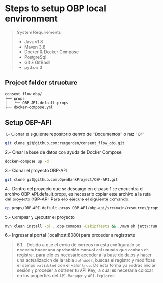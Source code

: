 # Steps to setup OBP local environment

> System Requirements
> - Java v1.8
> - Maven 3.8
> - Docker & Docker Compose
> - PostgreSql
> - Git & GitBash
> - python 3


## Project folder structure

 ```bash
consent_flow_obp/ 
├── props
│   └── OBP-API.default.props
├── docker-compose.yml


 ```

## Setup OBP-API

1.- Clonar el siguiente repositorio dentro de "Documentos" o  raíz "C:\"

 ```bash 
 git clone git@github.com:rengerden/consent_flow_obp.git
 ```

2.- Crear la base de datos con ayuda de Docker Compose

 ```bash 
 docker-compose up -d
 ```

3.- Clonar el proyecto OBP-API

 ```bash 
 git clone git@github.com:OpenBankProject/OBP-API.git
 ```

4.- Dentro del proyecto que se descargo en el paso 1 se encuentra  el archivo OBP-API.default.props, es necesario copiar este archivo  a la ruta del proyecto OBP-API. Para ello ejecute el siguiente comando.

 ```bash
 cp props/OBP-API.default.props OBP-API/obp-api/src/main/resources/props/default.props
 ```
 5.- Compilar y Ejecutar el proyecto

 ```bash 
 mvn clean install -pl .,obp-commons -DskiptTests && ./mvn.sh jetty:run -pl obp-api -DskiptTests
 ```
 6.- Ingresar al portal (localhost:8080) para proceder a registrarte 
 > 6.1.- Debido a que el envio de correos no esta configurado se necesita hacer una aprobación manual del usuario que acabas de registrar, para ello es necesario acceder a la base de datos y hacer una actualizacion de la tabla `authuser`, buscas el registro y modificas el campo `validated` con el valor `true`. 
 De esta forma ya podras iniciar sesión y proceder a obtener tu API Key, la cual es necesaria colocar en los properties del `API-Manager` y `API-Explorer`.

